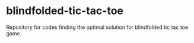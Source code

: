 # blindfolded-tic-tac-toe
Repository for codes finding the optimal solution for blindfolded tic tac toe game.
